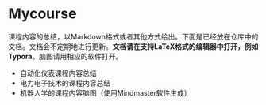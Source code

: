 # Mycourse
 课程内容的总结，以Markdown格式或者其他方式给出。下面是已经放在仓库中的文档。文档会不定期地进行更新。**文档请在支持LaTeX格式的编辑器中打开，例如Typora**。脑图请用相应的软件打开。

- 自动化仪表课程内容总结
- 电力电子技术的课程内容总结
- 机器人学的课程内容脑图（使用Mindmaster软件生成）

